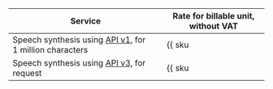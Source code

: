 | Service | Rate for billable unit, without VAT |
| ----- | ----- |
| Speech synthesis using [API v1](../../speechkit/tts/request.md), for 1 million characters | {{ sku|USD|ai.speech.tts_gpu|string }} |
| Speech synthesis using [API v3](../../speechkit/new-v3/api-ref/grpc/index.md), for request | {{ sku|USD|ai.speech.tts.dialogue_platform|string }}  |